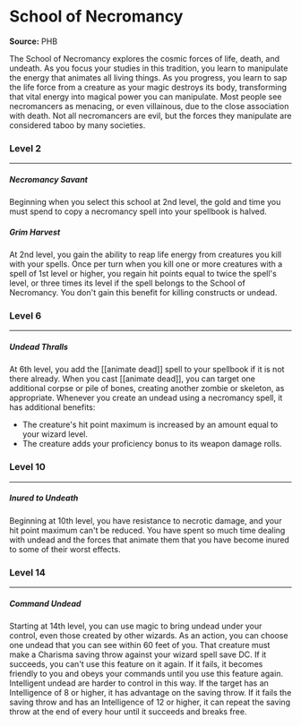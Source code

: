 # School of Necromancy

**Source:** PHB

The School of Necromancy explores the cosmic forces of life, death, and undeath. As you focus your studies in this tradition, you learn to manipulate the energy that animates all living things. As you progress, you learn to sap the life force from a creature as your magic destroys its body, transforming that vital energy into magical power you can manipulate.
Most people see necromancers as menacing, or even villainous, due to the close association with death. Not all necromancers are evil, but the forces they manipulate are considered taboo by many societies.

### Level 2
---
##### **Necromancy Savant**
Beginning when you select this school at 2nd level, the gold and time you must spend to copy a necromancy spell into your spellbook is halved.

##### **Grim Harvest**
At 2nd level, you gain the ability to reap life energy from creatures you kill with your spells. Once per turn when you kill one or more creatures with a spell of 1st level or higher, you regain hit points equal to twice the spell's level, or three times its level if the spell belongs to the School of Necromancy. You don't gain this benefit for killing constructs or undead.

### Level 6
---
##### **Undead Thralls**
At 6th level, you add the [[animate dead]] spell to your spellbook if it is not there already. When you cast [[animate dead]], you can target one additional corpse or pile of bones, creating another zombie or skeleton, as appropriate.
Whenever you create an undead using a necromancy spell, it has additional benefits:
- The creature's hit point maximum is increased by an amount equal to your wizard level.
- The creature adds your proficiency bonus to its weapon damage rolls.

### Level 10
---
##### **Inured to Undeath**
Beginning at 10th level, you have resistance to necrotic damage, and your hit point maximum can't be reduced. You have spent so much time dealing with undead and the forces that animate them that you have become inured to some of their worst effects.

### Level 14
---
##### **Command Undead**
Starting at 14th level, you can use magic to bring undead under your control, even those created by other wizards. As an action, you can choose one undead that you can see within 60 feet of you. That creature must make a Charisma saving throw against your wizard spell save DC. If it succeeds, you can't use this feature on it again. If it fails, it becomes friendly to you and obeys your commands until you use this feature again.
Intelligent undead are harder to control in this way. If the target has an Intelligence of 8 or higher, it has advantage on the saving throw. If it fails the saving throw and has an Intelligence of 12 or higher, it can repeat the saving throw at the end of every hour until it succeeds and breaks free.